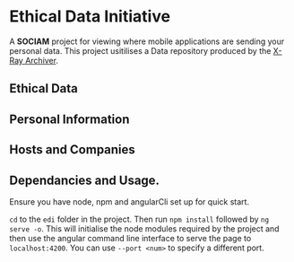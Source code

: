 # Ethical Data Initiative
A **SOCIAM** project for viewing where mobile applications are sending your personal data. This project usitilises a Data repository produced by the [X-Ray Archiver](https://github.com/sociam/xray-archiver).
## Ethical Data

## Personal Information

## Hosts and Companies

## Dependancies and Usage.
Ensure you have node, npm and angularCli set up for quick start.

```cd``` to the ```edi``` folder in the project. Then run ```npm install``` followed by ```ng serve -o```. This will initialise the node modules required by the project and then use the angular command line interface to serve the page to ```localhost:4200```. You can use ```--port <num>``` to specify a different port.
